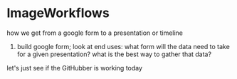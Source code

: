 ImageWorkflows
==============

how we get from a google form to a presentation or timeline

1. build google form; look at end uses: what form will the data need to take for a given presentation? what is the best way to gather that data? 

let's just see if the GitHubber is working today